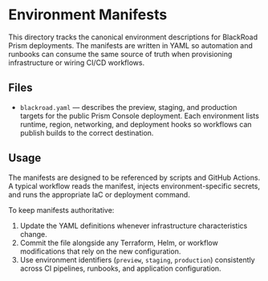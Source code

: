 # Environment Manifests

This directory tracks the canonical environment descriptions for BlackRoad Prism deployments.
The manifests are written in YAML so automation and runbooks can consume the same source
of truth when provisioning infrastructure or wiring CI/CD workflows.

## Files

- `blackroad.yaml` — describes the preview, staging, and production targets for the
  public Prism Console deployment. Each environment lists runtime, region, networking,
  and deployment hooks so workflows can publish builds to the correct destination.

## Usage

The manifests are designed to be referenced by scripts and GitHub Actions. A typical
workflow reads the manifest, injects environment-specific secrets, and runs the
appropriate IaC or deployment command.

To keep manifests authoritative:

1. Update the YAML definitions whenever infrastructure characteristics change.
2. Commit the file alongside any Terraform, Helm, or workflow modifications that rely
   on the new configuration.
3. Use environment identifiers (`preview`, `staging`, `production`) consistently across
   CI pipelines, runbooks, and application configuration.
